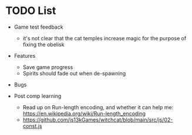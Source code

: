 # TODO List

- Game test feedback
  - it's not clear that the cat temples increase magic for the purpose of fixing the obelisk
- Features
  - Save game progress
  - Spirits should fade out when de-spawning
- Bugs


- Post comp learning
  - Read up on Run-length encoding, and whether it can help me: https://en.wikipedia.org/wiki/Run-length_encoding
  - https://github.com/js13kGames/witchcat/blob/main/src/js/02-const.js
